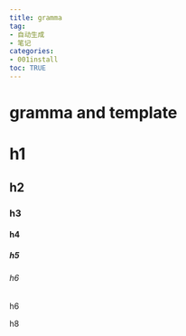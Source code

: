 ```yaml
---
title: gramma
tag: 
- 自动生成
- 笔记
categories:
- 001install
toc: TRUE
---
```

<h1 id="gramma-and-template">gramma and template</h1>
<h1 id="h1">h1</h1>
<h2 id="h2">h2</h2>
<h3 id="h3">h3</h3>
<h4 id="h4">h4</h4>
<h5 id="h5">h5</h5>
<h6 id="h6">h6</h6>
<p id="h6-1">h6</p>
<p id="h8">h8</p>
